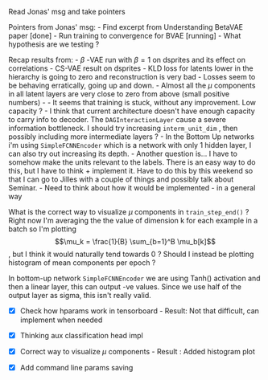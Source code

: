 Read Jonas' msg and take pointers

Pointers from Jonas' msg:
	- Find excerpt from Understanding BetaVAE paper [done]
	- Run training to convergence for BVAE [running]
	- What hypothesis are we testing ?
	
Recap results from:
	- $\beta$ -VAE run with $\beta = 1$ on dsprites and its effect on correlations
	- CS-VAE result on dsprites
		- KLD loss for latents lower in the hierarchy is going to zero and reconstruction is very bad
		- Losses seem to be behaving erratically, going up and down.
		- Almost all the $\mu$ components in all latent layers are very close to zero from above (small positive numbers)
		- 
		- It seems that training is stuck, without any improvement. Low capacity ?
		- I think that current architecture doesn't have enough capacity to carry info to decoder. The `DAGInteractionLayer` cause a severe information bottleneck. I should try increasing `interm_unit_dim` , then possibly including more intermediate layers ?
		- In the Bottom Up networks i'm using `SimpleFCNNEncoder` which is a network with only 1 hidden layer, I can also try out increasing its depth.
		- Another question is... I have to somehow make the units relevant to the labels. There is an easy way to do this, but I have to think + implement it. Have to do this by this weekend so that I can go to Jilles with a couple of things and possibly talk about Seminar.
		- Need to think about how it would be implemented - in a general way
 
What is the correct way to visualize $\mu$ components in `train_step_end()` ? 
Right now I'm averaging the the value of dimension k for each example in a batch so I'm plotting $$\mu_k = \frac{1}{B} \sum_{b=1}^B \mu_b[k]$$, but I think it would naturally tend towards 0 ? Should I instead be plotting histogram of mean components per epoch ?


In bottom-up network `SimpleFCNNEncoder` we are using Tanh() activation and then a linear layer, this can output -ve values. Since we use half of the output layer as sigma, this isn't really valid.

- [x] Check how hparams work in tensorboard - Result: Not that difficult, can implement when needed
- [x] Thinking aux classification head impl
- [x] Correct way to visualize $\mu$ components - Result : Added histogram plot
- [x] Add command line params saving


